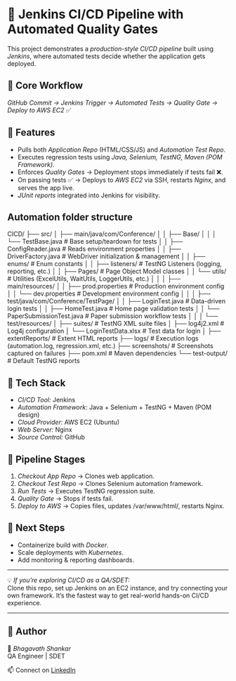 # 🚀 Jenkins CI/CD Pipeline with Automated Quality Gates  

This project demonstrates a *production-style CI/CD pipeline* built using *Jenkins*, where automated tests decide whether the application gets deployed.  

## 🔹 Core Workflow
*GitHub Commit → Jenkins Trigger → Automated Tests → Quality Gate → Deploy to AWS EC2* ✅  

## 🔹 Features
- Pulls both *Application Repo* (HTML/CSS/JS) and *Automation Test Repo*.  
- Executes regression tests using *Java, Selenium, TestNG, Maven (POM Framework)*.  
- Enforces *Quality Gates* → Deployment stops immediately if tests fail ❌.  
- On passing tests ✅ → Deploys to *AWS EC2* via SSH, restarts *Nginx*, and serves the app live.  
- *JUnit reports* integrated into Jenkins for visibility.  

## Automation folder structure

CICD/
├── src/
│ ├── main/java/com/Conference/
│ │ ├── Base/
│ │ │ └── TestBase.java # Base setup/teardown for tests
│ │ ├── ConfigReader.java # Reads environment properties
│ │ ├── DriverFactory.java # WebDriver initialization & management
│ │ ├── enums/ # Enum constants
│ │ ├── listeners/ # TestNG Listeners (logging, reporting, etc.)
│ │ ├── Pages/ # Page Object Model classes
│ │ └── utils/ # Utilities (ExcelUtils, WaitUtils, LoggerUtils, etc.)
│ │
│ ├── main/resources/
│ │ ├── prod.properties # Production environment config
│ │ └── dev.properties # Development environment config
│ │
│ ├── test/java/com/Conference/TestPage/
│ │ ├── LoginTest.java # Data-driven login tests
│ │ ├── HomeTest.java # Home page validation tests
│ │ └── PaperSubmissionTest.java # Paper submission workflow tests
│ │
│ └── test/resources/
│ ├── suites/ # TestNG XML suite files
│ ├── log4j2.xml # Log4j configuration
│ └── LoginTestData.xlsx # Test data for login
│
├── extentReports/ # Extent HTML reports
├── logs/ # Execution logs (automation.log, regression.xml, etc.)
├── screenshots/ # Screenshots captured on failures
├── pom.xml # Maven dependencies
└── test-output/ # Default TestNG reports
  

## 🔹 Tech Stack
- *CI/CD Tool:* Jenkins  
- *Automation Framework:* Java + Selenium + TestNG + Maven (POM design)  
- *Cloud Provider:* AWS EC2 (Ubuntu)  
- *Web Server:* Nginx  
- *Source Control:* GitHub  

## 🔹 Pipeline Stages
1. *Checkout App Repo* → Clones web application.  
2. *Checkout Test Repo* → Clones Selenium automation framework.  
3. *Run Tests* → Executes TestNG regression suite.  
4. *Quality Gate* → Stops if tests fail.  
5. *Deploy to AWS* → Copies files, updates /var/www/html/, restarts Nginx.  

## 🔹 Next Steps
- Containerize build with *Docker*.  
- Scale deployments with *Kubernetes*.  
- Add monitoring & reporting dashboards.  

---

💡 *If you’re exploring CI/CD as a QA/SDET:*  
Clone this repo, set up Jenkins on an EC2 instance, and try connecting your own framework. It’s the fastest way to get real-world hands-on CI/CD experience.  

---

## 📌 Author
👤 *Bhagavath Shankar*  
QA Engineer | SDET 

📫 Connect on [LinkedIn](https://www.linkedin.com/in/bhagavath-shankar-625a792b9) 
